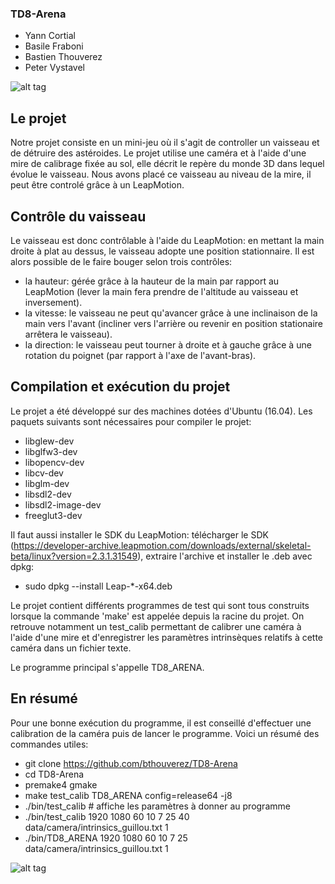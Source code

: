 ### TD8-Arena ###

* Yann Cortial
* Basile Fraboni
* Bastien Thouverez
* Peter Vystavel

![alt tag](http://bthouverez.fr/docs/TD8ARENA2.png)

## Le projet ##

Notre projet consiste en un mini-jeu où il s'agit de controller un vaisseau et de détruire des astéroides. 
Le projet utilise une caméra et à l'aide d'une mire de calibrage fixée au sol, elle décrit le repère du monde 3D dans lequel évolue le vaisseau.
Nous avons placé ce vaisseau au niveau de la mire, il peut être controlé grâce à un LeapMotion.

## Contrôle du vaisseau ##
 
Le vaisseau est donc contrôlable à l'aide du LeapMotion: en mettant la main droite à plat au dessus, le vaisseau adopte une position stationnaire. Il est alors possible de le faire bouger selon trois contrôles:
* la hauteur: gérée grâce à la hauteur de la main par rapport au LeapMotion (lever la main fera prendre de l'altitude au vaisseau et inversement).
* la vitesse: le vaisseau ne peut qu'avancer grâce à une inclinaison de la main vers l'avant (incliner vers l'arrière ou revenir en position stationaire arrêtera le vaisseau).
* la direction: le vaisseau peut tourner à droite et à gauche grâce à une rotation du poignet (par rapport à l'axe de l'avant-bras).

## Compilation et exécution du projet ##

Le projet a été développé sur des machines dotées d'Ubuntu (16.04). Les paquets suivants sont nécessaires pour compiler le projet:

* libglew-dev
* libglfw3-dev
* libopencv-dev 
* libcv-dev
* libglm-dev
* libsdl2-dev
* libsdl2-image-dev
* freeglut3-dev

Il faut aussi installer le SDK du LeapMotion: télécharger le SDK (https://developer-archive.leapmotion.com/downloads/external/skeletal-beta/linux?version=2.3.1.31549), extraire l'archive et installer le .deb avec dpkg:

* sudo dpkg --install Leap-*-x64.deb

Le projet contient différents programmes de test qui sont tous construits lorsque la commande 'make' est appelée depuis la racine du projet. On retrouve notamment un test_calib permettant de calibrer une caméra à l'aide d'une mire et d'enregistrer les paramètres intrinsèques relatifs à cette caméra dans un fichier texte.

Le programme principal s'appelle TD8_ARENA.


## En résumé ##

Pour une bonne exécution du programme, il est conseillé d'effectuer une calibration de la caméra puis de lancer le programme. Voici un résumé des commandes utiles:

* git clone https://github.com/bthouverez/TD8-Arena
* cd TD8-Arena
* premake4 gmake
* make test_calib TD8_ARENA config=release64 -j8
* ./bin/test_calib # affiche les paramètres à donner au programme
* ./bin/test_calib 1920 1080 60 10 7 25 40 data/camera/intrinsics_guillou.txt 1 
* ./bin/TD8_ARENA 1920 1080 60 10 7 25 data/camera/intrinsics_guillou.txt 1

![alt tag](http://bthouverez.fr/docs/HEADSHOT_guillou.png)


